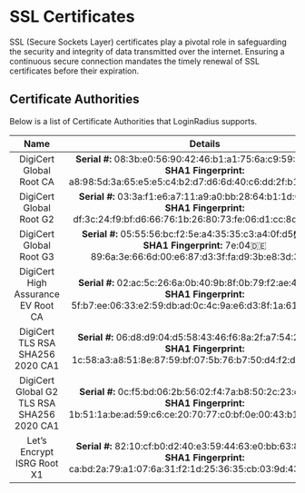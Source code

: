 # SSL Certificates

SSL (Secure Sockets Layer) certificates play a pivotal role in safeguarding the security and integrity of data transmitted over the internet. Ensuring a continuous secure connection mandates the timely renewal of SSL certificates before their expiration.

## Certificate Authorities

Below is a list of Certificate Authorities that LoginRadius supports.

|                    Name                    |                                                                     Details                                                                     |
| :----------------------------------------: | :---------------------------------------------------------------------------------------------------------------------------------------------: |
|          DigiCert Global Root CA           | **Serial #:** 08:3b:e0:56:90:42:46:b1:a1:75:6a:c9:59:91:c7:4a **SHA1 Fingerprint:** a8:98:5d:3a:65:e5:e5:c4:b2:d7:d6:6d:40:c6:dd:2f:b1:9c:54:36 |
|          DigiCert Global Root G2           | **Serial #:** 03:3a:f1:e6:a7:11:a9:a0:bb:28:64:b1:1d:09:fa:e5 **SHA1 Fingerprint:** df:3c:24:f9:bf:d6:66:76:1b:26:80:73:fe:06:d1:cc:8d:4f:82:a4 |
|          DigiCert Global Root G3           | **Serial #:** 05:55:56:bc:f2:5e:a4:35:35:c3:a4:0f:d5:ab:45:72 **SHA1 Fingerprint:** 7e:04:de:89:6a:3e:66:6d:00:e6:87:d3:3f:fa:d9:3b:e8:3d:34:9e |
|     DigiCert High Assurance EV Root CA     | **Serial #:** 02:ac:5c:26:6a:0b:40:9b:8f:0b:79:f2:ae:46:25:77 **SHA1 Fingerprint:** 5f:b7:ee:06:33:e2:59:db:ad:0c:4c:9a:e6:d3:8f:1a:61:c7:dc:25 |
|      DigiCert TLS RSA SHA256 2020 CA1      | **Serial #:** 06:d8:d9:04:d5:58:43:46:f6:8a:2f:a7:54:22:7e:c4 **SHA1 Fingerprint:** 1c:58:a3:a8:51:8e:87:59:bf:07:5b:76:b7:50:d4:f2:df:26:4f:cd |
| DigiCert Global G2 TLS RSA SHA256 2020 CA1 | **Serial #:** 0c:f5:bd:06:2b:56:02:f4:7a:b8:50:2c:23:cc:f0:66 **SHA1 Fingerprint:** 1b:51:1a:be:ad:59:c6:ce:20:70:77:c0:bf:0e:00:43:b1:38:26:12 |
|         Let’s Encrypt ISRG Root X1         | **Serial #:** 82:10:cf:b0:d2:40:e3:59:44:63:e0:bb:63:82:8b:00 **SHA1 Fingerprint:** ca:bd:2a:79:a1:07:6a:31:f2:1d:25:36:35:cb:03:9d:43:29:a5:e8 |
